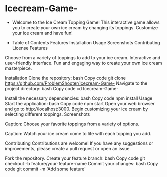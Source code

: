 # Icecream-Game-

* Welcome to the Ice Cream Topping Game! This interactive game allows you to create your own ice cream by changing its toppings. Customize your ice cream and have fun!

* Table of Contents
    Features
    Installation
    Usage
    Screenshots
    Contributing
    License
    Features

Choose from a variety of toppings to add to your ice cream.
Interactive and user-friendly interface.
Fun and engaging way to create your own ice cream masterpiece.

Installation
Clone the repository:
bash
Copy code
git clone https://github.com/ProblemShooter/Icecream-Game-
Navigate to the project directory:
bash
Copy code
cd Icecream-Game-

Install the necessary dependencies:
bash
Copy code
npm install
Usage
Start the application:
bash
Copy code
npm start
Open your web browser and go to http://localhost:3000.
Begin customizing your ice cream by selecting different toppings.
Screenshots

Caption: Choose your favorite toppings from a variety of options.


Caption: Watch your ice cream come to life with each topping you add.

Contributing
Contributions are welcome! If you have any suggestions or improvements, please create a pull request or open an issue.

Fork the repository.
Create your feature branch:
bash
Copy code
git checkout -b feature/your-feature-name
Commit your changes:
bash
Copy code
git commit -m 'Add some feature'
